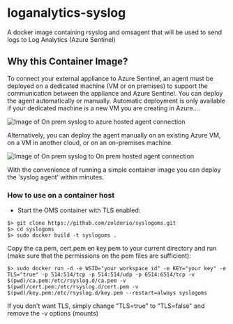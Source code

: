 # loganalytics-syslog
A docker image containing rsyslog and omsagent that will be used to send logs to Log Analytics (Azure Sentinel)

## Why this Container Image?
To connect your external appliance to Azure Sentinel, an agent must be deployed on a dedicated machine (VM or on premises) to support the communication between the appliance and Azure Sentinel. You can deploy the agent automatically or manually. Automatic deployment is only available if your dedicated machine is a new VM you are creating in Azure....

![Image of On prem syslog to azure hosted agent connection](https://docs.microsoft.com/en-us/azure/sentinel/media/connect-cef/cef-syslog-azure.png)

Alternatively, you can deploy the agent manually on an existing Azure VM, on a VM in another cloud, or on an on-premises machine.

![Image of On prem syslog to On prem hosted agent connection](https://docs.microsoft.com/en-us/azure/sentinel/media/connect-cef/cef-syslog-onprem.png)

With the convenience of running a simple container image you can deploy the 'syslog agent' within minutes.

### How to use on a container host

- Start the OMS container with TLS enabled:
```
$> git clone https://github.com/zolderio/syslogoms.git
$> cd syslogoms
$> sudo docker build -t syslogoms .
```

Copy the ca.pem, cert.pem en key.pem to your current directory and run (make sure that the permissions on the pem files are sufficient):
```
$> sudo docker run -d -e WSID="your workspace id" -e KEY="your key" -e TLS="true" -p 514:514/tcp -p 514:514/udp -p 6514:6514/tcp -v $(pwd)/ca.pem:/etc/rsyslog.d/ca.pem -v $(pwd)/cert.pem:/etc/rsyslog.d/cert.pem -v $(pwd)/key.pem:/etc/rsyslog.d/key.pem --restart=always syslogoms
```

If you don't want TLS, simply change "TLS=true" to "TLS=false" and remove the -v options (mounts)